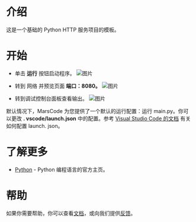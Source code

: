 # 介绍

这是一个基础的 Python HTTP 服务项目的模板。

# 开始

- 单击 **运行** 按钮启动程序。
  ![图片](https://lf-cdn.marscode.com.cn/obj/eden-cn/ljhwz_lkpkbvsj/ljhwZthlaukjlkulzlp/project_template/staging/2773120a9911c0ed53d0d22e2c0089000b363171/images/native_python/run.png)

- 转到 网络 并预览页面 **端口：8080。**
  ![图片](https://lf-cdn.marscode.com.cn/obj/eden-cn/ljhwz_lkpkbvsj/ljhwZthlaukjlkulzlp/project_template/staging/2773120a9911c0ed53d0d22e2c0089000b363171/images/native_python/cloud_port.png)

- 转到调试控制台面板查看输出。
  ![图片](https://lf-cdn.marscode.com.cn/obj/eden-cn/ljhwz_lkpkbvsj/ljhwZthlaukjlkulzlp/project_template/staging/2773120a9911c0ed53d0d22e2c0089000b363171/images/native_python/preview.png)

默认情况下，MarsCode 为您提供了一个默认的运行配置：运行 main.py。你可以更改 **. vscode/launch.json** 中的配置。参考 [Visual Studio Code 的文档](https://code.visualstudio.com/docs/editor/debugging) 有关如何配置 launch. json。

# 了解更多

- [Python](https://www.python.org/) - Python 编程语言的官方主页。

# 帮助

如果你需要帮助，你可以查看[文档](https://docs.marscode.cn/)，或向我们提供[反馈](https://juejin.cn/pin/club/7359094304150650889?utm_source=doc&utm_medium=marscode)。
